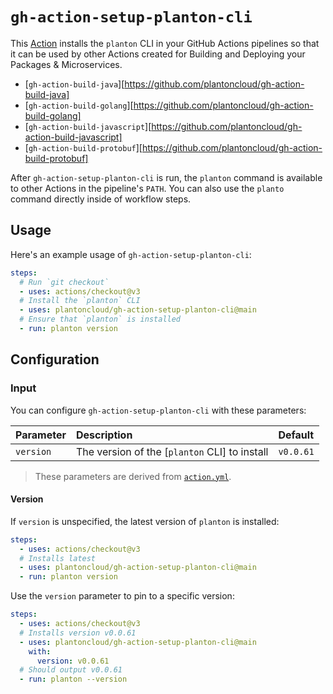 # `gh-action-setup-planton-cli`

This [Action] installs the `planton` CLI in your GitHub Actions pipelines so that it can be
used by other Actions created for Building and Deploying your Packages & Microservices.

* [`gh-action-build-java`][https://github.com/plantoncloud/gh-action-build-java]
* [`gh-action-build-golang`][https://github.com/plantoncloud/gh-action-build-golang]
* [`gh-action-build-javascript`][https://github.com/plantoncloud/gh-action-build-javascript]
* [`gh-action-build-protobuf`][https://github.com/plantoncloud/gh-action-build-protobuf]

After `gh-action-setup-planton-cli` is run, the `planton` command is available to other Actions in the pipeline's
`PATH`. You can also use the `planto` command directly inside of workflow steps.

## Usage

Here's an example usage of `gh-action-setup-planton-cli`:

```yaml
steps:
  # Run `git checkout`
  - uses: actions/checkout@v3
  # Install the `planton` CLI
  - uses: plantoncloud/gh-action-setup-planton-cli@main
  # Ensure that `planton` is installed
  - run: planton version
```

## Configuration

### Input

You can configure `gh-action-setup-planton-cli` with these parameters:

| Parameter      | Description                                                | Default            |
|:---------------|:-----------------------------------------------------------|:-------------------|
| `version`      | The version of the [`planton` CLI] to install              | `v0.0.61`          |

> These parameters are derived from [`action.yml`](./action.yml). <br>
#### Version

If `version` is unspecified, the latest version of `planton` is installed:

```yaml
steps:
  - uses: actions/checkout@v3
  # Installs latest
  - uses: plantoncloud/gh-action-setup-planton-cli@main
  - run: planton version
```

Use the `version` parameter to pin to a specific version:

```yaml
steps:
  - uses: actions/checkout@v3
  # Installs version v0.0.61
  - uses: plantoncloud/gh-action-setup-planton-cli@main
    with:
      version: v0.0.61
  # Should output v0.0.61
  - run: planton --version
```

[action]: https://docs.github.com/actions
[gh-action-build-java]: https://github.com/plantoncloud/gh-action-build-java
[gh-action-build-golang]: https://github.com/plantoncloud/gh-action-build-golang
[gh-action-build-javascript]: https://github.com/plantoncloud/gh-action-build-javascript
[gh-action-build-protobuf]: https://github.com/plantoncloud/gh-action-build-protobuf
